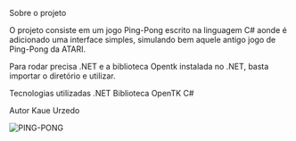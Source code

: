 
Sobre o projeto

O projeto consiste em um jogo Ping-Pong escrito na linguagem C#
aonde é adicionado uma interface simples, simulando bem aquele antigo jogo
de Ping-Pong da ATARI.

Para rodar precisa .NET e a biblioteca Opentk instalada no .NET, basta importar o diretório e utilizar.

Tecnologias utilizadas
.NET
Biblioteca OpenTK
C#

Autor
Kaue Urzedo


![PING-PONG](https://user-images.githubusercontent.com/119471231/218294854-06a16e87-b173-4476-b1a4-fb92e50208d3.jpg)
